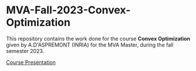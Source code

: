 # MVA-Fall-2023-Convex-Optimization

This repository contains the work done for the course <b>Convex Optimization</b> given by A.D'ASPREMONT (INRIA) for the MVA Master, during the fall semester 2023.

[Course Presentation](https://www.di.ens.fr/~aspremon/OptConvexeM2.html)


